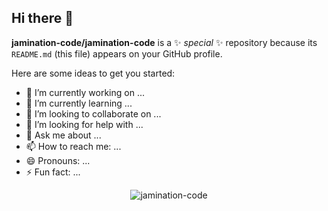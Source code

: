 ## Hi there 👋


**jamination-code/jamination-code** is a ✨ _special_ ✨ repository because its `README.md` (this file) appears on your GitHub profile.

Here are some ideas to get you started:

- 🔭 I’m currently working on ...
- 🌱 I’m currently learning ...
- 👯 I’m looking to collaborate on ...
- 🤔 I’m looking for help with ...
- 💬 Ask me about ...
- 📫 How to reach me: ...
- 😄 Pronouns: ...
- ⚡ Fun fact: ...

<p align="center"> 
 <img src="https://komarev.com/ghpvc/?username=jamination-code&label=Profile%20views&color=0e75b6&style=flat" alt="jamination-code" />
</p>
